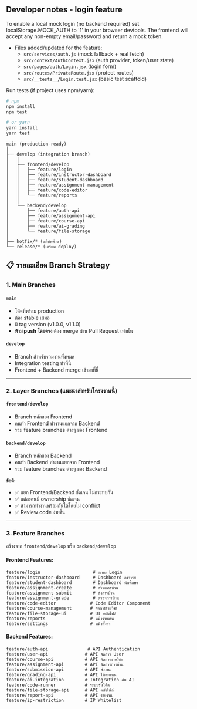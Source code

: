 ## Developer notes - login feature

To enable a local mock login (no backend required) set localStorage.MOCK_AUTH to '1' in your browser devtools. The frontend will accept any non-empty email/password and return a mock token.

- Files added/updated for the feature:
	- `src/services/auth.js` (mock fallback + real fetch)
	- `src/context/AuthContext.jsx` (auth provider, token/user state)
	- `src/pages/auth/Login.jsx` (login form)
	- `src/routes/PrivateRoute.jsx` (protect routes)
	- `src/__tests__/Login.test.jsx` (basic test scaffold)

Run tests (if project uses npm/yarn):

```bash
# npm
npm install
npm test

# or yarn
yarn install
yarn test
```

```
main (production-ready)
│
├── develop (integration branch)
│   │
│   ├── frontend/develop
│   │   ├── feature/login
│   │   ├── feature/instructor-dashboard
│   │   ├── feature/student-dashboard
│   │   ├── feature/assignment-management
│   │   ├── feature/code-editor
│   │   └── feature/reports
│   │
│   └── backend/develop
│       ├── feature/auth-api
│       ├── feature/assignment-api
│       ├── feature/course-api
│       ├── feature/ai-grading
│       └── feature/file-storage
│
├── hotfix/* (แก้บัคด่วน)
└── release/* (เตรียม deploy)
```

## 📋 รายละเอียด Branch Strategy

### 1. **Main Branches**

#### `main`
- โค้ดที่พร้อม production
- ต้อง stable เสมอ
- มี tag version (v1.0.0, v1.1.0)
- **ห้าม push โดยตรง** ต้อง merge ผ่าน Pull Request เท่านั้น

#### `develop`
- Branch สำหรับรวมงานทั้งหมด
- Integration testing ทำที่นี่
- Frontend + Backend merge เข้ามาที่นี่

---

### 2. **Layer Branches** (แนะนำสำหรับโครงงานนี้)

#### `frontend/develop`
- Branch หลักของ Frontend
- คนทำ Frontend ทำงานแยกจาก Backend
- รวม feature branches ต่างๆ ของ Frontend

#### `backend/develop`
- Branch หลักของ Backend
- คนทำ Backend ทำงานแยกจาก Frontend
- รวม feature branches ต่างๆ ของ Backend

**ข้อดี:**
- ✅ แยก Frontend/Backend ชัดเจน ไม่กระทบกัน
- ✅ แต่ละคนมี ownership ชัดเจน
- ✅ สามารถทำงานพร้อมกันได้โดยไม่ conflict
- ✅ Review code ง่ายขึ้น

---

### 3. **Feature Branches**

สร้างจาก `frontend/develop` หรือ `backend/develop`

#### Frontend Features:
```
feature/login                    # ระบบ Login
feature/instructor-dashboard     # Dashboard อาจารย์
feature/student-dashboard        # Dashboard นักศึกษา
feature/assignment-create        # สร้างการบ้าน
feature/assignment-submit        # ส่งการบ้าน
feature/assignment-grade         # ตรวจการบ้าน
feature/code-editor             # Code Editor Component
feature/course-management       # จัดการรายวิชา
feature/file-storage-ui         # UI คลังไฟล์
feature/reports                 # หน้ารายงาน
feature/settings                # หน้าตั้งค่า
```

#### Backend Features:
```
feature/auth-api               # API Authentication
feature/user-api              # API จัดการ User
feature/course-api            # API จัดการรายวิชา
feature/assignment-api        # API จัดการการบ้าน
feature/submission-api        # API ส่งงาน
feature/grading-api           # API ให้คะแนน
feature/ai-integration        # Integration กับ AI
feature/code-runner           # ระบบรันโค้ด
feature/file-storage-api      # API คลังไฟล์
feature/report-api            # API รายงาน
feature/ip-restriction        # IP Whitelist
```